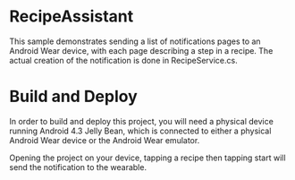 RecipeAssistant
===============
This sample demonstrates sending a list of notifications pages to an Android Wear device, with each page describing a step in a recipe. The actual creation of the notification is done in RecipeService.cs.

Build and Deploy
================
In order to build and deploy this project, you will need a physical device running Android 4.3 Jelly Bean, which is connected to either a physical Android Wear device or the Android Wear emulator.

Opening the project on your device, tapping a recipe then tapping start will send the notification to the wearable.
